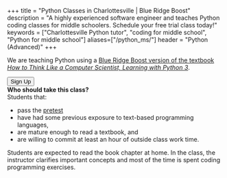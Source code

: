 +++
title = "Python Classes in Charlottesville | Blue Ridge Boost"
description = "A highly experienced software engineer and teaches Python coding classes for middle schoolers. Schedule your free trial class today!"
keywords = ["Charlottesville Python tutor", "coding for middle school", "Python for middle school"]
aliases=["/python_ms/"]
header = "Python (Advanced)"
+++

<div class="container">
    <div class="row">
        <div class="col-sm-12 left">
            We are teaching Python using a <a href="https://blueridgeboost.com/pythonbook/">Blue Ridge Boost version of the textbook <a href="https://buildmedia.readthedocs.org/media/pdf/howtothink/latest/howtothink.pdf"><em>How to Think Like a Computer Scientist, Learning with Python 3</em></a>.
            <p></p>
            <a href="https://spring-24-python-grades-7-to-8.cheddarup.com"><button class="button-8s" role="button">Sign Up</button></a><br>
            <b>Who should take this class?</b> <br> 
            Students that:
            <ul> 
                <li>pass the <a href="https://data.artofproblemsolving.com/course-docs/diagnostics/python1-pretest.pdf">pretest</a>
                <li>have had some previous exposure to text-based programming languages, 
                <li>are mature enough to read a textbook, and
                <li>are willing to commit at least an hour of outside class work time.
            </ul>
            Students are expected to read the book chapter at home. In the class, the instructor clarifies important concepts and most of the time is spent coding programming exercises.
        </div>
    </div>
</div>

